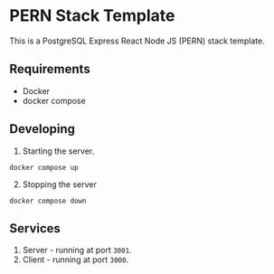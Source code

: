# PERN Stack Template
This is a PostgreSQL Express React Node JS (PERN) stack template.

## Requirements
- Docker
- docker compose

## Developing
1. Starting the server.
```
docker compose up
```
2. Stopping the server
```
docker compose down
```

## Services
1. Server - running at port `3001`.
2. Client - running at port `3000`.

